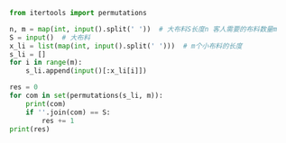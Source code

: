 
<BlogInfo title="153.裁缝" author="白日梦想猿" pv=0 read_times=0 pre_cost_time=0分17秒 category="leetcode" tag_list="['leetcode']" create_time="2022.08.27 16:46:52" update_time="2022.08.27 17:11:47" />

```python
from itertools import permutations

n, m = map(int, input().split(' '))  # 大布料S长度n 客人需要的布料数量m
S = input()  # 大布料
x_li = list(map(int, input().split(' ')))  # m个小布料的长度
s_li = []
for i in range(m):
    s_li.append(input()[:x_li[i]])

res = 0
for com in set(permutations(s_li, m)):
    print(com)
    if ''.join(com) == S:
        res += 1
print(res)
```
